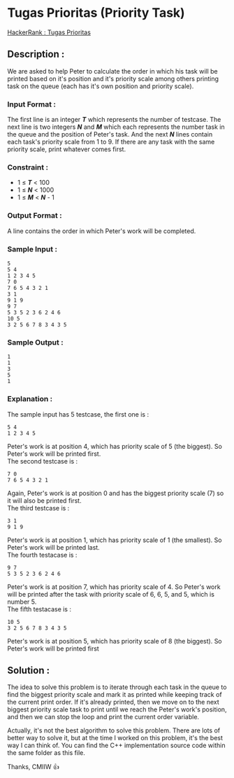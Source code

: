 # Tugas Prioritas (Priority Task)

[HackerRank : Tugas Prioritas](https://www.hackerrank.com/contests/alpro-its-sd-m4-e-2022/challenges/tugas-prioritas)

## Description :
We are asked to help Peter to calculate the order in which his task will be printed based on it's position and it's priority scale among others printing task on the queue (each has it's own position and priority scale).  

### Input Format :
The first line is an integer ***T*** which represents the number of testcase. The next line is two integers ***N*** and ***M*** which each represents the number task in the queue and the position of Peter's task. And the next ***N*** lines contain each task's priority scale from 1 to 9. If there are any task with the same priority scale, print whatever comes first.  

### Constraint :
- 1 &le; ***T*** < 100
- 1 &le; ***N*** < 1000
- 1 &le; ***M*** < ***N*** - 1  

### Output Format :
A line contains the order in which Peter's work will be completed.  

### Sample Input :
```
5
5 4
1 2 3 4 5
7 0
7 6 5 4 3 2 1
3 1
9 1 9
9 7
5 3 5 2 3 6 2 4 6
10 5
3 2 5 6 7 8 3 4 3 5
```  

### Sample Output :
```
1
1
3
5
1
```  

### Explanation :  
The sample input has 5 testcase, the first one is :  
```
5 4
1 2 3 4 5
```  
Peter's work is at position 4, which has priority scale of 5 (the biggest). So Peter's work will be printed first.  
The second testcase is :  
```
7 0
7 6 5 4 3 2 1
```  
Again, Peter's work is at position 0 and has the biggest priority scale (7) so it will also be printed first.  
The third testcase is :  
```
3 1
9 1 9
```  
Peter's work is at position 1, which has priority scale of 1 (the smallest). So Peter's work will be printed last.  
The fourth testacase is :  
```
9 7
5 3 5 2 3 6 2 4 6
```  
Peter's work is at position 7, which has priority scale of 4. So Peter's work will be printed after the task with priority scale of 6, 6, 5, and 5, which is number 5.  
The fifth testacase is :  
```
10 5
3 2 5 6 7 8 3 4 3 5
```  
Peter's work is at position 5, which has priority scale of 8 (the biggest). So Peter's work will be printed first  


## Solution :
The idea to solve this problem is to iterate through each task in the queue to find the biggest priority scale and mark it as printed while keeping track of the current print order. If it's already printed, then we move on to the next biggest priority scale task to print until we reach the Peter's work's position, and then we can stop the loop and print the current order variable.  

Actually, it's not the best algorithm to solve this problem. There are lots of better way to solve it, but at the time I worked on this problem, it's the best way I can think of. You can find the C++ implementation source code within the same folder as this file. 

Thanks, CMIIW :thumbsup:

